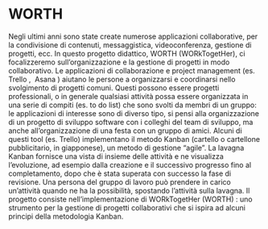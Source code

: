# WORTH
Negli ultimi anni sono state create numerose applicazioni collaborative, per la condivisione di contenuti, messaggistica, videoconferenza, gestione di progetti, ecc. In questo progetto didattico, WORTH (WORkTogetHer), ci focalizzeremo sull’organizzazione e la gestione di progetti in modo collaborativo. Le applicazioni di collaborazione e project management (es. ​ Trello​ , ​ Asana​ ) aiutano le persone a organizzarsi e coordinarsi nello svolgimento di progetti comuni. Questi possono essere progetti professionali, o in generale qualsiasi attività possa essere organizzata in una serie di compiti (es. to do list) che sono svolti da membri di un gruppo: le applicazioni di interesse sono di diverso tipo, si pensi alla organizzazione di un progetto di sviluppo software con i colleghi del team di sviluppo, ma anche all’organizzazione di una festa con un gruppo di amici. Alcuni di questi tool (es. Trello) implementano il metodo Kanban (cartello o cartellone pubblicitario, in giapponese), un metodo di gestione “agile”. La lavagna Kanban fornisce una vista di insieme delle attività e ne visualizza l’evoluzione, ad esempio dalla creazione e il successivo progresso fino al completamento, dopo che è stata superata con successo la fase di revisione. Una persona del gruppo di lavoro può prendere in carico un’attività quando ne ha la possibilità, spostando l’attività sulla lavagna. Il progetto consiste nell’implementazione di ​ WORkTogetHer (WORTH)​ : uno strumento per la gestione di progetti collaborativi che si ispira ad alcuni principi della metodologia Kanban.

